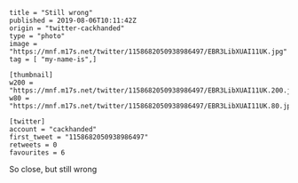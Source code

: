 ```
title = "Still wrong"
published = 2019-08-06T10:11:42Z
origin = "twitter-cackhanded"
type = "photo"
image = "https://mnf.m17s.net/twitter/1158682050938986497/EBR3LibXUAI11UK.jpg"
tag = [ "my-name-is",]

[thumbnail]
w200 = "https://mnf.m17s.net/twitter/1158682050938986497/EBR3LibXUAI11UK.200.jpg"
w80 = "https://mnf.m17s.net/twitter/1158682050938986497/EBR3LibXUAI11UK.80.jpg"

[twitter]
account = "cackhanded"
first_tweet = "1158682050938986497"
retweets = 0
favourites = 6
```

So close, but still wrong

<p class='image'><img src='https://mnf.m17s.net/twitter/1158682050938986497/EBR3LibXUAI11UK.jpg' alt=''></p>

